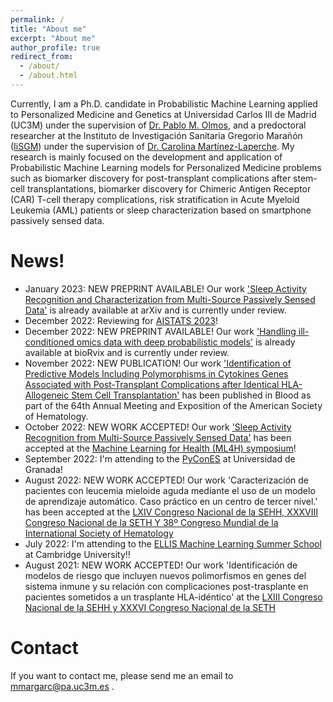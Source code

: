 ```yaml
---
permalink: /
title: "About me"
excerpt: "About me"
author_profile: true
redirect_from: 
  - /about/
  - /about.html
---
```


Currently, I am a Ph.D. candidate in Probabilistic Machine Learning applied to Personalized Medicine and Genetics at Universidad Carlos III de Madrid (UC3M) under the supervision of 
[Dr. Pablo M. Olmos](https://scholar.google.com/citations?user=pdcdDVoAAAAJ&hl=es&oi=ao), and a predoctoral researcher at the Instituto de Investigación Sanitaria Gregorio Marañón ([IiSGM](https://www.iisgm.com/)) under
the supervision of [Dr. Carolina Martínez-Laperche](https://scholar.google.es/citations?user=02SsAfIAAAAJ&hl=es). My research is mainly focused on the development and application of
Probabilistic Machine Learning models for Personalized Medicine problems such as biomarker discovery for post-transplant complications after stem-cell transplantations, biomarker discovery
for Chimeric Antigen Receptor (CAR) T-cell therapy complications, risk stratification in Acute Myeloid Leukemia (AML) patients or sleep characterization based on smartphone passively
sensed data. 

News!
======
- January 2023: NEW PREPRINT AVAILABLE! Our work ['Sleep Activity Recognition and Characterization from Multi-Source Passively Sensed Data'](https://arxiv.org/abs/2301.10156) is already available at arXiv and is currently under review.
- December 2022: Reviewing for [AISTATS 2023](http://aistats.org/aistats2023/reviewers.html)!
- December 2022: NEW PREPRINT AVAILABLE! Our work ['Handling ill-conditioned omics data with deep probabilistic models'](https://www.biorxiv.org/content/10.1101/2022.12.18.520909v2) is already available at bioRvix and is currently under review.
- November 2022: NEW PUBLICATION! Our work ['Identification of Predictive Models Including Polymorphisms in Cytokines Genes Associated with Post-Transplant Complications after Identical HLA-Allogeneic Stem Cell Transplantation'](https://ashpublications.org/blood/article/140/Supplement%201/4795/490797/Identification-of-Predictive-Models-Including) has been published in Blood as part of the 64th Annual Meeting and Exposition of the American Society of Hematology.
- October 2022: NEW WORK ACCEPTED! Our work ['Sleep Activity Recognition from Multi-Source Passively Sensed Data'](https://arxiv.org/abs/2211.10371) has been accepted at the [Machine Learning for Health (ML4H) symposium](https://ml4health.github.io/2022/)!
- September 2022: I'm attending to the [PyConES](https://2022.es.pycon.org/) at Universidad de Granada!
- August 2022: NEW WORK ACCEPTED! Our work 'Caracterización de pacientes con leucemia mieloide aguda mediante el uso de un modelo de aprendizaje
automático. Caso práctico en un centro de tercer nivel.' has been accepted at the [LXIV Congreso Nacional de la SEHH, XXXVIII Congreso Nacional de la SETH Y 38º Congreso Mundial de la International Society of Hematology](https://www.hemato2022.com/)
- July 2022: I'm attending to the [ELLIS Machine Learning Summer School](http://www.ellis.eng.cam.ac.uk/summerschool/) at Cambridge University!!
- August 2021: NEW WORK ACCEPTED! Our work 'Identificación de modelos de riesgo que incluyen nuevos polimorfismos en genes del sistema inmune y su relación con complicaciones post-trasplante en pacientes sometidos a un trasplante HLA-idéntico' at the [LXIII Congreso Nacional de la SEHH y XXXVI Congreso Nacional de la SETH](https://www.sehhseth.es/)

Contact
======
If you want to contact me, please send me an email to mmargarc@pa.uc3m.es .
